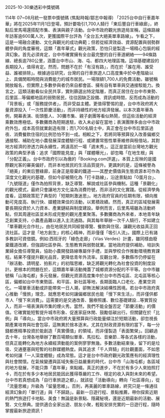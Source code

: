 
2025-10-30樂透彩中獎號碼

                                
114年 07~08月統一發票中獎號碼
                             (焦點時報/鄒志中報導) 「2025台中自行車嘉年華」將在2025年11月1日登場，預計要吸引1,700人騎行「東后豐自行車綠廊」，終點后里馬場還搭配市集、表演與親子活動。台中市政府觀光旅遊局宣稱，這條路線年訪客逾600萬人次，更獲國際平台評為「全台五大絕美單車路線」。乍看之下，這是一場融合運動、文化與觀光的成功典範；但若從經濟效益、資源配置與弱勢群體參與的角度審視，這類「嘉年華式」觀光政策，恐怕只是製造一場精心包裝的經濟幻象。首先必須肯定，台中市確實擁有全台最完整的自行車道網絡——94條路線、總長逾780公里，涵蓋台中市山、海、屯、都四大地理區塊。這項基礎建設的長期投入，值得肯定。然而，問題不在於「有沒有路」，而在於「誰在用、誰受益、誰被排除」。根據過往研究，台灣的自行車旅遊人口高度集中於中產階級以上、具備閒暇時間與消費能力的城市居民。一場限額1,700人的免費活動，雖號稱開放報名，但實際上多數參與者仍來自都會區、擁有自有單車與交通接駁能力。換言之，這類活動看似全民共享，實則篩選出特定階層，而真正居住在台中市東勢、后里區…等偏鄉地區的弱勢居民，往往因缺乏設備、資訊或時間，反而成為活動的「背景板」或「服務提供者」，而非受益主體。更值得警惕的是，台中市政府將大量資源投入「一次性節慶活動」，而非持續性的地方經濟發展。以本次嘉年華為例，開幕表演、街頭藝人、30攤市集、親子劇團等看似熱鬧，但這些活動的經濟乘數效應極低。多數攤商為短期進駐，收入未必留在當地；表演團隊多由台中市政府外包，成本高但就業創造有限；而1,700名騎士中，真正會在台中市后里區過夜、消費餐飲住宿的比例恐怕不到一成。相較之下，若將同等預算投入改善偏鄉交通接駁、補助在地小農發展深度體驗行程、或建置常態性單車維修與租借站，其對地方經濟的滲透力與永續性，將遠高於一場「週末秀」。這正是當前台灣地方觀光政策的典型矛盾：追求「國際能見度」與「媒體曝光」，卻忽略「在地生根」與「分配正義」。台中市政府引以為傲的「Booking.com評選」，本質上反映的是國際觀光客的審美偏好，而非本地居民的生活品質提升。更諷刺的是，這條被譽為「絕美」的東后豐綠廊，前身正是廢棄的鐵道——其歷史價值與生態資源本可作為深度文化觀光的基礎，但如今卻被簡化為「打卡路線」，沿途景點如「0蛋月台」、「九號隧道」僅作為拍照背景，缺乏導覽、解說或社區參與機制。這種「景觀化」的觀光模式，最終只會讓地方文化淪為消費符號，而非活的文化實踐。從經濟學角度看，這類政策犯了典型的「短期刺激迷思」。地方政府官員的任期有限，傾向推動可見度高、執行快、媒體效果佳的活動，以累積政績。然而，真正的區域發展需要長期投資於人力資本、產業鏈結與制度建設。舉例而言，后里馬場雖為活動終點，但其周邊社區並未形成完整的觀光產業聚落。多數攤商為外來者，本地青年缺乏創業支持，小農產品難以進入主流通路。與其每年舉辦一次千人騎行，不如建立「單車觀光合作社」，由在地居民共同經營導覽、餐飲與住宿，讓觀光收益真正回流社區。這才是「地方創生」的核心精神，而非僅僅「吸引人流」。國際上已有諸多教訓可資借鏡。例如:西班牙的「綠色走廊」（Vías Verdes）計畫，雖同樣由廢棄鐵道改建，但強調社區參與、生態教育與弱勢就業。當地政府提供補助，培訓失業婦女擔任導覽員，協助小農開發路線專屬伴手禮，並與學校合作推動環境教育課程。結果不僅提升觀光品質，更降低青年外流率。反觀台灣，多數縣市仍停留在「辦活動、請明星、拍影片」的初階思維，缺乏將觀光轉化為社會投資的制度設計。更根本的問題在於，這類嘉年華活動掩蓋了城鄉資源分配的不平等。台中市雖號稱「山海屯都」多元發展，但觀光資源高度集中於台中市西屯區、北屯區等核心區，偏鄉如台中市東勢區、和平區、新社區等地，長期面臨人口老化、產業空洞化。一場單車活動或許能帶來一日人潮，卻無法解決結構性困境。若台中市政府真心推動「慢旅」理念，就應思考如何讓偏鄉居民也能「慢下來生活」，而非僅供都市人「慢下來消費」。這需要的是交通改善、醫療照護、數位基礎建設…等實質投入，而非一場表演與市集的煙火秀。當然，我們不能全盤否定「節慶活動」的價值。它確實能短暫提升城市形象、促進家庭休閒、鼓勵低碳出行。但關鍵在於「比例」與「導向」。當台中市政府將大量預算與行政能量傾注於短期活動，卻忽視長期產業培育與社會包容，這無異於捨本逐末。尤其在財政資源有限的當下，每一分錢都應精準投資於能創造「真實價值」的領域，而非僅製造「表面繁榮」。回顧過去十年，台灣各地舉辦了數百場類似單車、馬拉松、音樂節…等各式各樣的活動，但真正能轉化為地方永續經濟動能的案例寥寥無幾。多數活動結束後，留下的是垃圾、交通壅塞與短暫的社群媒體熱度。與其追求「千人齊騎」的壯觀畫面，不如思考如何讓「一人深度體驗」成為常態。這才是台中市政府觀光政策應有的經濟理性與社會關懷。在氣候變遷與區域失衡日益嚴重的時代，台中市「山海屯都」各區域的地方發展，不能只靠「嘉年華」來點綴。真正的進步，不在於有多少人來拍照打卡，而在於有多少本地居民能因此獲得尊嚴的工作、穩定的收入與對未來的希望。台中市若真想成為「自行車旅遊之都」，就該從「活動導向」轉向「社區導向」，從「流量思維」升級為「留量思維」。否則，再美麗的單車路線，終究只是一條通往經濟幻象的「單行道」與「不歸路」。最新一日遊行程、景點推薦，帶你探索近期的熱門旅遊打卡地點、美食！無論是新景點、隱藏秘境，還是近期最新的活動、展覽、文化祭典。提供適合全家出遊、朋友小聚，輕鬆安排充實的一日遊行程，隨時掌握最新旅遊資訊！
